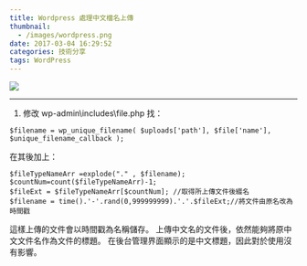 ```yaml
---
title: Wordpress 處理中文檔名上傳
thumbnail:
  - /images/wordpress.png
date: 2017-03-04 16:29:52
categories: 技術分享
tags: WordPress
---
```

<img src="/images/wordpress.png">

***
1. 修改  wp-admin\includes\file.php
找：
```
$filename = wp_unique_filename( $uploads['path'], $file['name'], $unique_filename_callback );
```
在其後加上：
```
$fileTypeNameArr =explode("." , $filename);
$countNum=count($fileTypeNameArr)-1;
$fileExt = $fileTypeNameArr[$countNum]; //取得所上傳文件後綴名
$filename = time().'-'.rand(0,999999999).'.'.$fileExt;//將文件由原名改為時間戳
```

這樣上傳的文件會以時間戳為名稱儲存。
上傳中文名的文件後，依然能夠將原中文文件名作為文件的標題。
在後台管理界面顯示的是中文標題，因此對於使用沒有影響。
